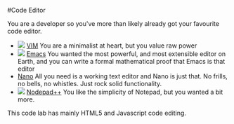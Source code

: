 #Code Editor

You are a developer so you've more than likely already got your favourite code editor.


- ![](http://www.vim.org/images/vim_header.gif) [VIM](http://www.vim.org) You are a minimalist at heart, but you value raw power
- ![](http://www.emacswiki.org/pics/static/EmacsSplashScreen.png) [Emacs](http://www.gnu.org/software/emacs/) You wanted the most powerful, and most extensible editor on Earth, and you can write a formal mathematical proof that Emacs is that editor
- [Nano](http://www.nano-editor.org/) All you need is a working text editor and Nano is just that. No frills, no bells, no whistles. Just rock solid functionality.
- ![](http://upload.wikimedia.org/wikipedia/commons/0/0f/Notepad%2B%2B_Logo.png) [Nodepad++](http://notepad-plus-plus.org/) You like the simplicity of Notepad, but you wanted a bit more.

This code lab has mainly HTML5 and Javascript code editing.


